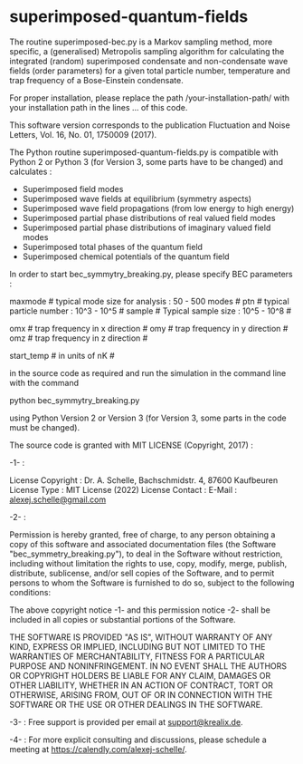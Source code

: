 # superimposed-quantum-fields

The routine superimposed-bec.py is a Markov sampling method, more specific, a (generalised) Metropolis sampling algorithm for calculating the integrated (random) superimposed condensate and non-condensate wave fields (order parameters) for a given total particle number, temperature and trap frequency of a Bose-Einstein condensate.

For proper installation, please replace the path /your-installation-path/ with your installation path in the lines ... of this code.

This software version corresponds to the publication Fluctuation and Noise Letters, Vol. 16, No. 01, 1750009 (2017).

The Python routine superimposed-quantum-fields.py is compatible with Python 2 or Python 3 (for Version 3, some parts have to be changed) 
and calculates :

- Superimposed field modes
- Superimposed wave fields at equilibrium (symmetry aspects)
- Superimposed wave field propagations (from low energy to high energy)
- Superimposed partial phase distributions of real valued field modes
- Superimposed partial phase distributions of imaginary valued field modes
- Superimposed total phases of the quantum field
- Superimposed chemical potentials of the quantum field

In order to start bec_symmytry_breaking.py, please specify BEC parameters :

maxmode # typical mode size for analysis : 50 - 500 modes #
ptn # typical particle number : 10^3 - 10^5 #
sample # Typical sample size : 10^5 - 10^8 #

omx # trap frequency in x direction #
omy # trap frequency in y direction #
omz # trap frequency in z direction #

start_temp # in units of nK #

in the source code as required and run the simulation in the command line with the command

python bec_symmytry_breaking.py

using Python Version 2 or Version 3 (for Version 3, some parts in the code must be changed).

The source code is granted with MIT LICENSE (Copyright, 2017) :

-1- :

License Copyright : Dr. A. Schelle, Bachschmidstr. 4, 87600 Kaufbeuren
License Type : MIT License (2022)
License Contact : E-Mail : alexej.schelle@gmail.com

-2- :

Permission is hereby granted, free of charge, to any person obtaining a copy of this software and associated documentation files (the Software "bec_symmetry_breaking.py"), to deal in the Software without restriction, including without limitation the rights to use, copy, modify, merge, publish, distribute, sublicense, and/or sell copies of the Software, and to permit persons to whom the Software is furnished to do so, subject to the following conditions:

The above copyright notice -1- and this permission notice -2- shall be included in all copies or substantial portions of the Software.

THE SOFTWARE IS PROVIDED "AS IS", WITHOUT WARRANTY OF ANY KIND, EXPRESS OR IMPLIED, INCLUDING BUT NOT LIMITED TO THE WARRANTIES OF MERCHANTABILITY, FITNESS FOR A PARTICULAR PURPOSE AND NONINFRINGEMENT. IN NO EVENT SHALL THE AUTHORS OR COPYRIGHT HOLDERS BE LIABLE FOR ANY CLAIM, DAMAGES OR OTHER LIABILITY, WHETHER IN AN ACTION OF CONTRACT, TORT OR OTHERWISE, ARISING FROM, OUT OF OR IN CONNECTION WITH THE SOFTWARE OR THE USE OR OTHER DEALINGS IN THE SOFTWARE.

-3- : Free support is provided per email at support@krealix.de.

-4- : For more explicit consulting and discussions, please schedule a meeting at https://calendly.com/alexej-schelle/.
